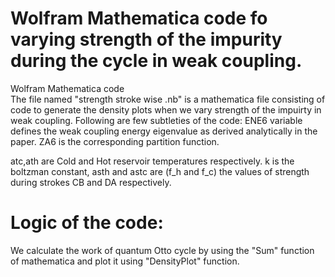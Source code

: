 # Wolfram Mathematica code fo varying strength of the impurity during the cycle in weak coupling.
 Wolfram Mathematica code 
 <br />
The file named "strength stroke wise .nb" is a mathematica file consisting of code to generate the density plots when we vary strength of the impuirty in weak coupling.
Following are few subtleties of the code: ENE6 variable defines the weak coupling energy eigenvalue as derived analytically in the paper. ZA6 is the corresponding partition function. <br />

atc,ath are Cold and Hot reservoir temperatures respectively.
k is the boltzman constant, asth and astc are (f_h and f_c) the values of strength during strokes CB and DA respectively.

# Logic of the code:
We calculate the work of quantum Otto cycle by using the "Sum" function of mathematica and plot it using "DensityPlot" function. 
